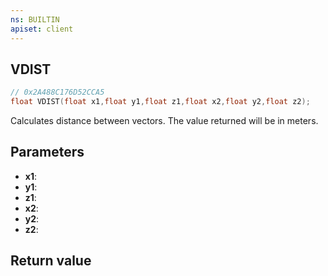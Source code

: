 ```yaml
---
ns: BUILTIN
apiset: client
---
```

## VDIST

```c
// 0x2A488C176D52CCA5
float VDIST(float x1,float y1,float z1,float x2,float y2,float z2);
```

Calculates distance between vectors.
The value returned will be in meters.

## Parameters
* **x1**:
* **y1**:
* **z1**:
* **x2**:
* **y2**:
* **z2**:

## Return value